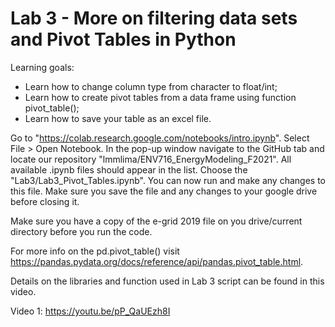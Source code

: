# Lab 3 - More on filtering data sets and Pivot Tables in Python

Learning goals: 
* Learn how to change column type from character to float/int;
* Learn how to create pivot tables from a data frame using function pivot_table();
* Learn how to save your table as an excel file.

Go to "https://colab.research.google.com/notebooks/intro.ipynb". Select File > Open Notebook. In the pop-up window navigate to the GitHub tab and locate our repository "lmmlima/ENV716_EnergyModeling_F2021". All available .ipynb files should appear in the list. Choose the "Lab3/Lab3_Pivot_Tables.ipynb". You can now run and make any changes to this file. Make sure you save the file and any changes to your google drive before closing it. 

Make sure you have a copy of the e-grid 2019 file on you drive/current directory before you run the code.

For more info on the pd.pivot_table() visit https://pandas.pydata.org/docs/reference/api/pandas.pivot_table.html.

Details on the libraries and function used in Lab 3 script can be found in this video. 

Video 1: https://youtu.be/pP_QaUEzh8I



